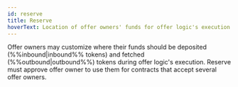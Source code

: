 ```yaml
---
id: reserve
title: Reserve
hoverText: Location of offer owners' funds for offer logic's execution.
---
```


Offer owners may customize where their funds should be deposited (%%inbound|inbound%% tokens) and fetched (%%outbound|outbound%%) tokens during offer logic's execution. Reserve must approve offer owner to use them for contracts that accept several offer owners.
